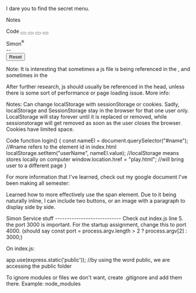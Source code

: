 I dare you to find the secret menu.


Notes
<!-- buttons are discovered in the JavaScript by selecting the game-button class -->
<!-- onclick triggers a button push interaction -->
Code
<button id="green" class="game-button button-top-left" onclick="game.pressButton(this)"></button>
<button id="red" class="game-button button-top-right" onclick="game.pressButton(this)"></button>
<button id="yellow" class="game-button button-bottom-left" onclick="game.pressButton(this)"></button>
<button id="blue" class="game-button button-bottom-right" onclick="game.pressButton(this)"></button>
<div class="controls center">
<div class="game-name">Simon<sup>&reg;</sup></div>
<div id="score" class="score center">--</div>
<button class="btn btn-primary" onclick="game.reset()">Reset</button>


Note:
It is interesting that sometimes a js file is being referenced in the <head>, and sometimes in the <body>
<!-- Script is located at the bottom because it references HTML elements during initialization -->
<script src="play.js"></script>
After further research, js should usually be referenced in the head, unless there is some sort of performance
or page loading issue. More info:
<a href="https://stackoverflow.com/questions/3531314/should-i-write-script-in-the-body-or-the-head-of-the-html"></a>


Notes:
Can change localStorage with sessionStorage or cookies. Sadly, localStorage and SessionStorage stay in the browser
for that one user only. LocalStorage will stay forever until it is replaced or removed, while sessionstorage will get 
removed as soon as the user closes the browser.
Cookies have limited space.
<!-- The simplest way to store information that the user provides. -->
<!-- The stuff inside querySelector parameters must match exactly with the input id. -->
<!--   -->
Code
function login() { 
  const nameEl = document.querySelector("#name"); //#name refers to the element id in index.html
  localStorage.setItem("userName", nameEl.value); //localStorage means stores locally on computer
  window.location.href = "play.html"; //will bring user to a different page
}


For more information that I've learned, check out my google document I've been making all semester:
<a href="https://docs.google.com/document/d/1XcvlYu0Nyb0sWxD6iOxS2NOwcJ75xeo_bsVtBCIPTUM/edit?usp=sharing"></a>



Learned how to more effectively use the span element. Due to it being naturally inline, I can include two buttons,
or an image with a paragraph to display side by side.



Simon Service stuff ----------------------------
Check out index.js line 5. the port 3000 is important. For the startup assignment, change this to port 4000.
(should say const port = process.argv.length > 2 ? process.argv[2] : 3000;)



On index.js:

app.use(express.static('public'));
//by using the word public, we are accessing the public folder


To ignore modules or files we don't want, create .gitignore and add them there. Example:
node_modules






